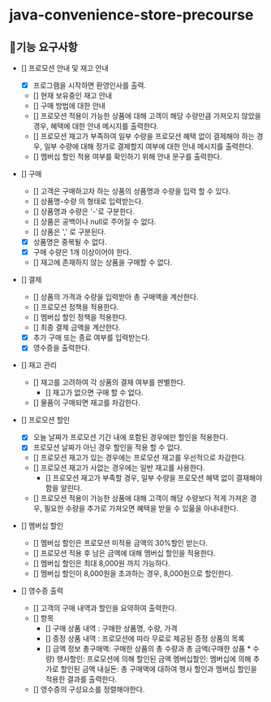 # java-convenience-store-precourse

## 📝기능 요구사항


- [] 프로모션 안내 및 재고 안내
  - [x] 프로그램을 시작하면 환영인사를 출력.
  - [] 현재 보유중인 재고 안내 
  - [] 구매 방법에 대한 안내 
  - [] 프로모션 적용이 가능한 상품에 대해 고객이 해당 수량만큼 가져오지 않았을 경우, 혜택에 대한 안내 메시지를 출력한다.
  - [] 프로모션 재고가 부족하여 일부 수량을 프로모션 혜택 없이 결제해야 하는 경우, 일부 수량에 대해 정가로 결제할지 여부에 대한 안내 메시지를 출력한다.
  - [] 멤버십 할인 적용 여부를 확인하기 위해 안내 문구를 출력한다.

- [] 구매 
    - [] 고객은 구매하고자 하는 상품의 상품명과 수량을 입력 할 수 있다.
    - [] 상품명-수량 의 형태로 입력받는다.
    - [] 상품명과 수량은 '-'로 구분한다.
    - [] 상품은 공백이나 null로 주어질 수 없다. 
    - [] 상품은 ',' 로 구분된다.
    - [x] 상품명은 중복될 수 없다.
    - [x] 구매 수량은 1개 이상이어야 한다. 
    - [] 재고에 존재하지 않는 상품을 구매할 수 없다. 

- [] 결제 
    - [] 상품의 가격과 수량을 입력받아 총 구매액을 계산한다.
    - [] 프로모션 정책을 적용한다.
    - [] 멤버십 할인 정책을 적용한다.
    - [] 최종 결제 금액을 계산한다.
    - [x] 추가 구매 또는 종료 여부를 입력받는다.
    - [x] 영수증을 출력한다.

- [] 재고 관리
  - [] 재고를 고려하여 각 상품의 결재 여부를 판별한다. 
    - [] 재고가 없으면 구매 할 수 없다.
  - [] 물품이 구매되면 재고를 차감한다. 

- [] 프로모션 할인 
    - [X] 오늘 날짜가 프로모션 기간 내에 포함된 경우에만 할인을 적용한다.
    - [X] 프로모션 날짜가 아닌 경우 할인을 적용 할 수 없다. 
    - [] 프로모션 재고가 있는 경우에는 프로모션 재고를 우선적으로 차감한다. 
    - [] 프로모션 재고가 사없는 경우에는 일반 재고를 사용한다. 
      - [] 프로모션 재고가 부족할 경우, 일부 수량을 프로모션 혜택 없이 결재해야함을 알린다. 
    - [] 프로모션 적용이 가능한 상품에 대해 고객이 해당 수량보다 적게 가져온 경우, 필요한 수량을 추가로 가져오면 혜택을 받을 수 있읆을 아내내한다. 
  
- [] 멤버십 할인
  - [] 멤버십 할인은 프로모션 미적용 금액의 30%할인 받는다. 
  - [] 프로모션 적용 후 남은 금액에 대해 멤버십 할인을 적용한다. 
  - [] 멤버십 할인은 최대 8,000원 까지 가능하다. 
  - [] 멤버십 할인이 8,000원을 초과하는 경우, 8,000원으로 할인한다.

- [] 영수증 출력 
  - [] 고객의 구매 내역과 할인을 요약하여 출력한다. 
  - [] 항목
    - [] 구매 상품 내역 : 구매한 상품명, 수량, 가격
    - [] 증정 상품 내역 : 프로모션에 따라 무료로 제공된 증정 상품의 목록
    - [] 금액 정보
      총구매액: 구매한 상품의 총 수량과 총 금액(구매한 상품 * 수량)
      행사할인: 프로모션에 의해 할인된 금액
      멤버십할인: 멤버십에 의해 추가로 할인된 금액
      내실돈: 총 구매액에 대하여 행사 할인과 멤버십 할인을 적용한 결과를 출력한다. 
  - [] 영수증의 구성요소를 정렬해야한다. 
